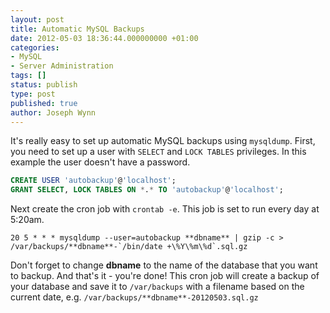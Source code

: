 ```yaml
---
layout: post
title: Automatic MySQL Backups
date: 2012-05-03 18:36:44.000000000 +01:00
categories:
- MySQL
- Server Administration
tags: []
status: publish
type: post
published: true
author: Joseph Wynn
---
```


It's really easy to set up automatic MySQL backups using `mysqldump`. First, you need to set up a user with `SELECT` and `LOCK TABLES` privileges. In this example the user doesn't have a password.

```sql
CREATE USER 'autobackup'@'localhost';
GRANT SELECT, LOCK TABLES ON *.* TO 'autobackup'@'localhost';
```

Next create the cron job with `crontab -e`. This job is set to run every day at 5:20am.

```
20 5 * * * mysqldump --user=autobackup **dbname** | gzip -c > /var/backups/**dbname**-`/bin/date +\%Y\%m\%d`.sql.gz
```

Don't forget to change **dbname** to the name of the database that you want to backup. And that's it - you're done! This cron job will create a backup of your database and save it to `/var/backups` with a filename based on the current date, e.g. `/var/backups/**dbname**-20120503.sql.gz`
